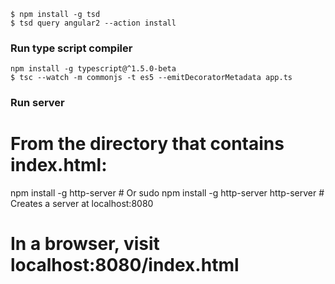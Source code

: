 ```
$ npm install -g tsd
$ tsd query angular2 --action install
```

### Run type script compiler

```
npm install -g typescript@^1.5.0-beta
$ tsc --watch -m commonjs -t es5 --emitDecoratorMetadata app.ts
```

### Run server
# From the directory that contains index.html:
npm install -g http-server  # Or sudo npm install -g http-server
http-server                 # Creates a server at localhost:8080
# In a browser, visit localhost:8080/index.html